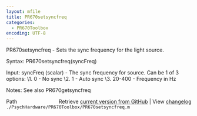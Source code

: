 ```yaml
---
layout: mfile
title: PR670setsyncfreq
categories:
  - PR670Toolbox
encoding: UTF-8
---
```


PR670setsyncfreq - Sets the sync frequency for the light source.

Syntax:
PR670setsyncfreq(syncFreq)

Input:
syncFreq (scalar) - The sync frequency for source.  Can be 1 of 3 options:
    \1. 0 - No sync
    \2. 1 - Auto sync
    \3. 20-400 - Frequency in Hz

Notes:
See also PR670getsyncfreq


<div class="code_header" style="text-align:right;">
  <span style="float:left;">Path&nbsp;&nbsp;</span> <span class="counter">Retrieve <a href=
  "https://raw.github.com/Psychtoolbox-3/Psychtoolbox-3/beta/./PsychHardware/PR670Toolbox/PR670setsyncfreq.m">current version from GitHub</a> | View <a href=
  "https://github.com/Psychtoolbox-3/Psychtoolbox-3/commits/beta/./PsychHardware/PR670Toolbox/PR670setsyncfreq.m">changelog</a></span>
</div>
<div class="code">
  <code>./PsychHardware/PR670Toolbox/PR670setsyncfreq.m</code>
</div>
